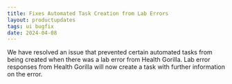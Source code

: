 ```yaml
---
title: Fixes Automated Task Creation from Lab Errors
layout: productupdates
tags: ui bugfix
date: 2024-04-08
---
```

We have resolved an issue that prevented certain automated tasks from being created when there was a lab error from Health Gorilla. Lab error responses from Health Gorilla will now create a task with further information on the error.
